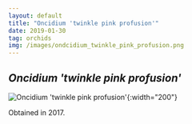 ```yaml
---
layout: default
title: "Oncidium 'twinkle pink profusion'"
date: 2019-01-30
tag: orchids
img: /images/ondcidium_twinkle_pink_profusion.png
---
```


## _Oncidium 'twinkle pink profusion'_

![Oncidium 'twinkle pink profusion'](/images/ondcidium_twinkle_pink_profusion.png){:width="200"}

Obtained in 2017. 

